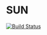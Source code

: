 # SUN

[![Build Status](http://jenkins.devops.wolescasts.io/buildStatus/icon?job=kasbondong-sun)](http://jenkins.devops.wolescasts.io/job/kasbondong-sun)
